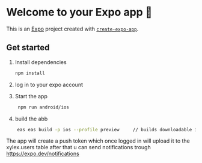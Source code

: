 # Welcome to your Expo app 👋

This is an [Expo](https://expo.dev) project created with [`create-expo-app`](https://www.npmjs.com/package/create-expo-app).

## Get started

1. Install dependencies

   ```bash
   npm install
   ```

2. log in to your expo account

3. Start the app

   ```bash
    npm run android/ios
   ```

4. build the abb 

```bash
    eas eas build -p ios --profile preview     // builds downloadable ios app, for android just write android isntead if ios     
   ```


The app will create a push token which once logged in will upload it to the xylex.users table after that u can send notifications trough https://expo.dev/notifications
